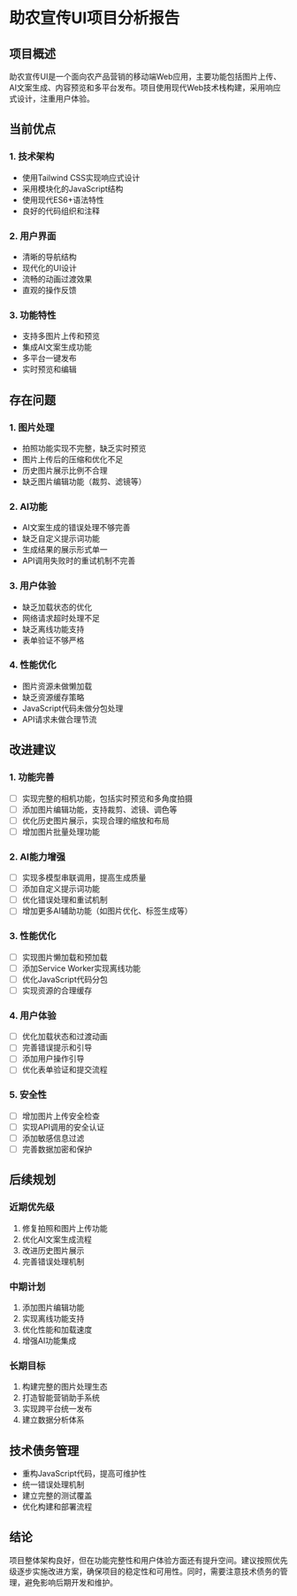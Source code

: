 # 助农宣传UI项目分析报告

## 项目概述
助农宣传UI是一个面向农产品营销的移动端Web应用，主要功能包括图片上传、AI文案生成、内容预览和多平台发布。项目使用现代Web技术栈构建，采用响应式设计，注重用户体验。

## 当前优点

### 1. 技术架构
- 使用Tailwind CSS实现响应式设计
- 采用模块化的JavaScript结构
- 使用现代ES6+语法特性
- 良好的代码组织和注释

### 2. 用户界面
- 清晰的导航结构
- 现代化的UI设计
- 流畅的动画过渡效果
- 直观的操作反馈

### 3. 功能特性
- 支持多图片上传和预览
- 集成AI文案生成功能
- 多平台一键发布
- 实时预览和编辑

## 存在问题

### 1. 图片处理
- 拍照功能实现不完整，缺乏实时预览
- 图片上传后的压缩和优化不足
- 历史图片展示比例不合理
- 缺乏图片编辑功能（裁剪、滤镜等）

### 2. AI功能
- AI文案生成的错误处理不够完善
- 缺乏自定义提示词功能
- 生成结果的展示形式单一
- API调用失败时的重试机制不完善

### 3. 用户体验
- 缺乏加载状态的优化
- 网络请求超时处理不足
- 缺乏离线功能支持
- 表单验证不够严格

### 4. 性能优化
- 图片资源未做懒加载
- 缺乏资源缓存策略
- JavaScript代码未做分包处理
- API请求未做合理节流

## 改进建议

### 1. 功能完善
- [ ] 实现完整的相机功能，包括实时预览和多角度拍摄
- [ ] 添加图片编辑功能，支持裁剪、滤镜、调色等
- [ ] 优化历史图片展示，实现合理的缩放和布局
- [ ] 增加图片批量处理功能

### 2. AI能力增强
- [ ] 实现多模型串联调用，提高生成质量
- [ ] 添加自定义提示词功能
- [ ] 优化错误处理和重试机制
- [ ] 增加更多AI辅助功能（如图片优化、标签生成等）

### 3. 性能优化
- [ ] 实现图片懒加载和预加载
- [ ] 添加Service Worker实现离线功能
- [ ] 优化JavaScript代码分包
- [ ] 实现资源的合理缓存

### 4. 用户体验
- [ ] 优化加载状态和过渡动画
- [ ] 完善错误提示和引导
- [ ] 添加用户操作引导
- [ ] 优化表单验证和提交流程

### 5. 安全性
- [ ] 增加图片上传安全检查
- [ ] 实现API调用的安全认证
- [ ] 添加敏感信息过滤
- [ ] 完善数据加密和保护

## 后续规划

### 近期优先级
1. 修复拍照和图片上传功能
2. 优化AI文案生成流程
3. 改进历史图片展示
4. 完善错误处理机制

### 中期计划
1. 添加图片编辑功能
2. 实现离线功能支持
3. 优化性能和加载速度
4. 增强AI功能集成

### 长期目标
1. 构建完整的图片处理生态
2. 打造智能营销助手系统
3. 实现跨平台统一发布
4. 建立数据分析体系

## 技术债务管理
- 重构JavaScript代码，提高可维护性
- 统一错误处理机制
- 建立完整的测试覆盖
- 优化构建和部署流程

## 结论
项目整体架构良好，但在功能完整性和用户体验方面还有提升空间。建议按照优先级逐步实施改进方案，确保项目的稳定性和可用性。同时，需要注意技术债务的管理，避免影响后期开发和维护。 